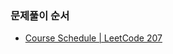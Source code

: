 ### 문제풀이 순서
- [Course Schedule | LeetCode 207](https://leetcode.com/problems/course-schedule/description/)
